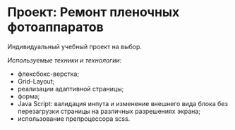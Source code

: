 # Проект: Ремонт пленочных фотоаппаратов

Индивидуальный учебный проект на выбор.


_Используемые техники и технологии:_

- флексбокс-верстка;
- Grid-Layout;
- реализации адаптивной страницы;
- форма;
- Java Script: валидация инпута и изменение внешнего вида блока без перезагрузки страницы на различных разрешениях экрана;
- использование препроцессора scss.

